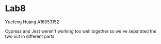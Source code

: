 # Lab8

Yuefeng Huang
A16053152

Cypress and Jest weren't working too well together
so we've separated the two out in different parts
